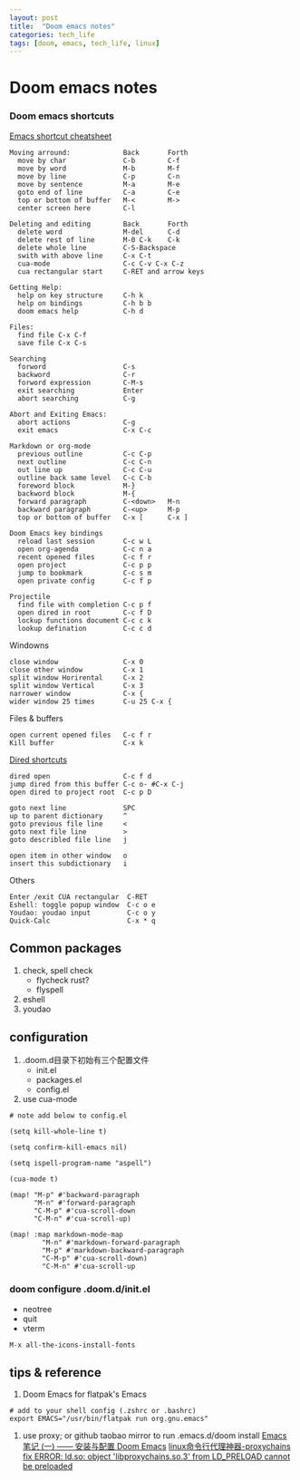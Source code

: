 ```yaml
---
layout: post
title:  "Doom emacs notes"
categories: tech_life
tags: [doom, emacs, tech_life, linux]
---
```


# Doom emacs notes

### Doom emacs shortcuts
[Emacs shortcut cheatsheet](https://courses.cs.washington.edu/courses/cse351/16wi/sections/1/Cheatsheet-emacs.pdf)

```
Moving arround:             Back       Forth
  move by char              C-b        C-f
  move by word              M-b        M-f              
  move by line              C-p        C-n
  move by sentence          M-a        M-e
  goto end of line          C-a        C-e
  top or bottom of buffer   M-<        M->
  center screen here        C-l 
                                        
Deleting and editing        Back       Forth  
  delete word               M-del      C-d
  delete rest of line       M-0 C-k    C-k
  delete whole line         C-S-Backspace
  swith with above line     C-x C-t
  cua-mode                  C-c C-v C-x C-z
  cua rectangular start     C-RET and arrow keys

Getting Help:
  help on key structure     C-h k
  help on bindings          C-h b b
  doom emacs help           C-h d
  
Files:
  find file C-x C-f
  save file C-x C-s

Searching
  forword                   C-s
  backword                  C-r
  forword expression        C-M-s
  exit searching            Enter
  abort searching           C-g
  
Abort and Exiting Emacs:
  abort actions             C-g
  exit emacs                C-x C-c 

Markdown or org-mode
  previous outline          C-c C-p 
  next outline              C-c C-n 
  out line up               C-c C-u 
  outline back same level   C-c C-b
  foreword block            M-}
  backword block            M-{
  forward paragraph         C-<down>   M-n 
  backward paragraph        C-<up>     M-p
  top or bottom of buffer   C-x [      C-x ]

Doom Emacs key bindings
  reload last session       C-c w L 
  open org-agenda           C-c n a 
  recent opened files       C-c f r 
  open project              C-c p p 
  jump to bookmark          C-c s m 
  open private config       C-c f p 
                                                
Projectile 
  find file with completion C-c p f 
  open dired in root        C-c f D
  lockup functions document C-c c k 
  lookup defination         C-c c d 
```

Windowns

```
close window                C-x 0
close other window          C-x 1
split window Horirental     C-x 2
split window Vertical       C-x 3
narrower window             C-x { 
wider window 25 times       C-u 25 C-x {
```

Files & buffers
```
open current opened files   C-c f r
Kill buffer                 C-x k
```

[Dired shortcuts](https://zhuanlan.zhihu.com/p/156907392)

```
dired open                  C-c f d  
jump dired from this buffer C-c o- #C-x C-j
open dired to project root  C-c p D

goto next line              SPC
up to parent dictionary     ^
goto previous file line     <
goto next file line         >
goto describled file line   j
                             
open item in other window   o
insert this subdictionary   i
```

Others

```
Enter /exit CUA rectangular  C-RET
Eshell: toggle popup window  C-c o e
Youdao: youdao input         C-c o y
Quick-Calc                   C-x * q
```

## Common packages
1. check, spell check
   - flycheck rust?
   - flyspell
1. eshell
1. youdao

## configuration
1. .doom.d目录下初始有三个配置文件
   - init.el
   - packages.el
   - config.el
1. use cua-mode

```
# note add below to config.el

(setq kill-whole-line t)

(setq confirm-kill-emacs nil)

(setq ispell-program-name "aspell")

(cua-mode t)

(map! "M-p" #'backward-paragraph
      "M-n" #'forward-paragraph
      "C-M-p" #'cua-scroll-down
      "C-M-n" #'cua-scroll-up)

(map! :map markdown-mode-map
        "M-n" #'markdown-forward-paragraph
        "M-p" #'markdown-backward-paragraph
        "C-M-p" #'cua-scroll-down)
        "C-M-n" #'cua-scroll-up

```

### doom configure .doom.d/init.el
   - neotree
   - quit
   - vterm

`M-x all-the-icons-install-fonts`

## tips & reference
1. Doom Emacs for flatpak's Emacs

```
# add to your shell config (.zshrc or .bashrc)
export EMACS="/usr/bin/flatpak run org.gnu.emacs"
```

1. use proxy; or github taobao mirror to run .emacs.d/doom install
[Emacs 笔记 (一) —— 安装与配置 Doom Emacs](https://shigaro.horg/2020/07/01/emacs-1/)
[linux命令行代理神器-proxychains](https://zhuanlan.zhihu.com/p/166375631)
[fix ERROR: ld.so: object 'libproxychains.so.3' from LD_PRELOAD cannot be preloaded](https://blog.csdn.net/think_ycx/article/details/108199296)

